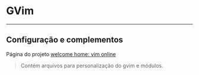 # GVim
----
## Configuração e complementos
Página do projeto [welcome home: vim online](https://www.vim.org/)

> Contém arquivos para personalização do gvim e módulos.
